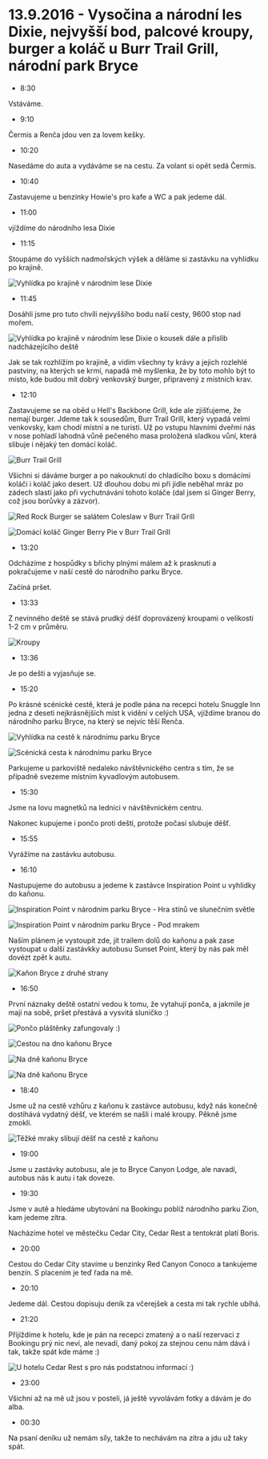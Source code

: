 # 13.9.2016 - Vysočina a národní les Dixie, nejvyšší bod, palcové kroupy, burger a koláč u Burr Trail Grill, národní park Bryce

   * 8:30

Vstáváme.

   * 9:10

Čermis a Renča jdou ven za lovem kešky.

   * 10:20

Nasedáme do auta a vydáváme se na cestu. Za volant si opět sedá Čermis.

   * 10:40

Zastavujeme u benzinky Howie's pro kafe a WC a pak jedeme dál.

   * 11:00

vjíždíme do národního lesa Dixie

   * 11:15

Stoupáme do vyšších nadmořských výšek a děláme si zastávku na vyhlídku po krajině.

![Vyhlídka po krajině v národním lese Dixie](images/20160913/DSC_0838-DSC_0849.jpg)

   * 11:45

Dosáhli jsme pro tuto chvíli nejvyššího bodu naší cesty, 9600 stop nad mořem.

![Vyhlídka po krajině v národním lese Dixie o kousek dále a příslib nadcházejícího deště](images/20160913/DSC_0853-DSC_0866.jpg)

Jak se tak rozhlížím po krajině, a vidím všechny ty krávy a jejich rozlehlé pastviny, na kterých se krmí, napadá mě myšlenka, že by toto mohlo být to místo, kde budou mít dobrý venkovský burger, připravený z místních krav.

   * 12:10

Zastavujeme se na oběd u Hell's Backbone Grill, kde ale zjišťujeme, že nemají burger. Jdeme tak k sousedům, Burr Trail Grill, který vypadá velmi venkovsky, kam chodí místní a ne turisti. Už po vstupu hlavními dveřmi nás v nose pohladí lahodná vůně pečeného masa proložená sladkou vůní, která slibuje i nějaký ten domácí koláč.

![Burr Trail Grill](images/20160913/20160913_120828.jpg)

Všichni si dáváme burger a po nakouknutí do chladícího boxu s domácími koláči i koláč jako desert. Už dlouhou dobu mi při jídle neběhal mráz po zádech slastí jako při vychutnávání tohoto koláče (dal jsem si Ginger Berry, což jsou borůvky a zázvor).

![Red Rock Burger se salátem Coleslaw v Burr Trail Grill](images/20160913/20160913_123911.jpg)

![Domácí koláč Ginger Berry Pie v Burr Trail Grill](images/20160913/20160913_130445.jpg)

   * 13:20

Odcházíme z hospůdky s břichy plnými málem až k prasknutí a pokračujeme v naší cestě do národního parku Bryce.

Začíná pršet.

   * 13:33

Z nevinného deště se stává prudký déšť doprovázený kroupami o velikosti 1-2 cm v průměru.

![Kroupy](images/20160913/DSC_0874.jpg)

   * 13:36

Je po dešti a vyjasňuje se.

   * 15:20

Po krásné scénické cestě, která je podle pána na recepci hotelu Snuggle Inn jedna z deseti nejkrásnějších míst k vidění v celých USA, vjíždíme branou do národního parku Bryce, na který se nejvíc těší Renča.

![Vyhlídka na cestě k národnímu parku Bryce](images/20160913/DSC_0889-DSC_0894.jpgDSC_0913-DSC_0923.jpg)

![Scénická cesta k národnímu parku Bryce](images/20160913/DSC_0913-DSC_0923.jpg)

Parkujeme u parkoviště nedaleko návštěvnického centra s tím, že se případně svezeme místním kyvadlovým autobusem.

   * 15:30

Jsme na lovu magnetků na lednici v návštěvnickém centru.

Nakonec kupujeme i pončo proti dešti, protože počasí slubuje déšť.

   * 15:55

Vyrážíme na zastávku autobusu.

   * 16:10

Nastupujeme do autobusu a jedeme k zastávce Inspiration Point u vyhlídky do kaňonu.

![Inspiration Point v národním parku Bryce - Hra stínů ve slunečním světle](images/20160913/DSC_0991-DSC_1051.jpg)

![Inspiration Point v národním parku Bryce - Pod mrakem](images/20160913/DSC_1067.jpg)

Naším plánem je vystoupit zde, jít trailem dolů do kaňonu a pak zase vystoupat u další zastávkky autobusu Sunset Point, který by nás pak měl dovézt zpět k autu.

![Kaňon Bryce z druhé strany](images/20160913/20160913_171123.jpg)

   * 16:50

První náznaky deště ostatní vedou k tomu, že vytahují ponča, a jakmile je mají na sobě, pršet přestává a vysvitá sluníčko :)

![Pončo pláštěnky zafungovaly :)](images/20160913/DSC_1074.jpg)

![Cestou na dno kaňonu Bryce](images/20160913/20160913_173157.jpg)

![Na dně kaňonu Bryce](images/20160913/DSC_1234.jpg)

![Na dně kaňonu Bryce](images/20160913/DSC_1247.jpg)

   * 18:40

Jsme už na cestě vzhůru z kaňonu k zastávce autobusu, když nás konečně dostihává vydatný déšť, ve kterém se našli i malé kroupy. Pěkně jsme zmokli.

![Těžké mraky slibují déšť na cestě z kaňonu](images/20160913/20160913_183827.jpg)

   * 19:00

Jsme u zastávky autobusu, ale je to Bryce Canyon Lodge, ale navadí, autobus nás k autu i tak doveze.

   * 19:30

Jsme v autě a hledáme ubytování na Bookingu poblíž národního parku Zion, kam jedeme zítra.

Nacházíme hotel ve městečku Cedar City, Cedar Rest a tentokrát platí Boris.

   * 20:00

Cestou do Cedar City stavíme u benzinky Red Canyon Conoco a tankujeme benzín. S placením je teď řada na mě.

   * 20:10

Jedeme dál. Cestou dopisuju deník za včerejšek a cesta mi tak rychle ubíhá.

   * 21:20

Přijíždíme k hotelu, kde je pán na recepci zmatený a o naší rezervaci z Bookingu prý nic neví, ale nevadí, daný pokoj za stejnou cenu nám dává i tak, takže spát kde máme :)

![U hotelu Cedar Rest s pro nás podstatnou informací :)](images/20160913/20160913_212654.jpg)

   * 23:00

Všichni až na mě už jsou v posteli, já ještě vyvolávám fotky a dávám je do alba.

   * 00:30

Na psaní deníku už nemám síly, takže to nechávám na zítra a jdu už taky spát.

